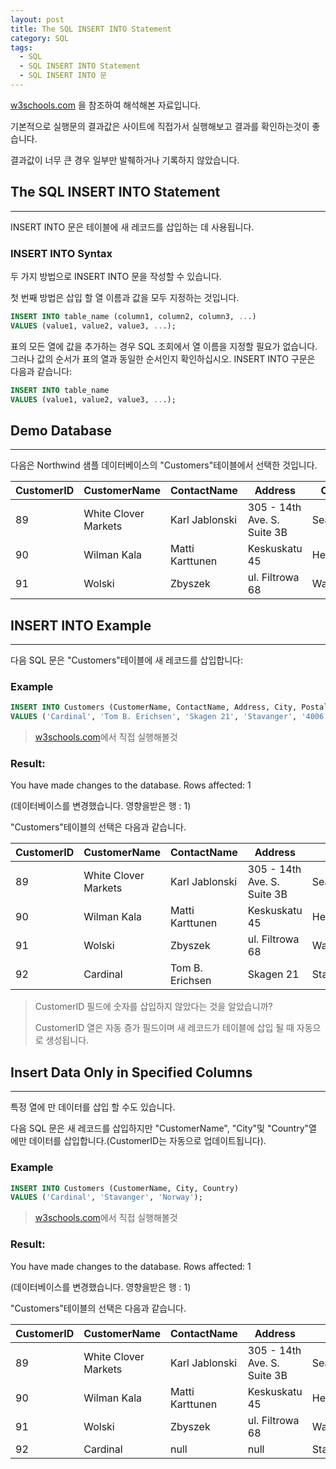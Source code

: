 ```yaml
---
layout: post
title: The SQL INSERT INTO Statement
category: SQL
tags:
  - SQL
  - SQL INSERT INTO Statement
  - SQL INSERT INTO 문
---
```




[w3schools.com](www.w3schools.com/sql) 을 참조하여 해석해본 자료입니다.

기본적으로 실행문의 결과값은 사이트에 직접가서 실행해보고 결과를 확인하는것이 좋습니다.

결과값이 너무 큰 경우 일부만 발췌하거나 기록하지 않았습니다.







## The SQL INSERT INTO Statement

---



INSERT INTO 문은 테이블에 새 레코드를 삽입하는 데 사용됩니다.





### INSERT INTO Syntax

두 가지 방법으로 INSERT INTO 문을 작성할 수 있습니다.

첫 번째 방법은 삽입 할 열 이름과 값을 모두 지정하는 것입니다.

```sql
INSERT INTO table_name (column1, column2, column3, ...)
VALUES (value1, value2, value3, ...);
```



표의 모든 열에 값을 추가하는 경우 SQL 조회에서 열 이름을 지정할 필요가 없습니다. 그러나 값의 순서가 표의 열과 동일한 순서인지 확인하십시오. INSERT INTO 구문은 다음과 같습니다:

```sql
INSERT INTO table_name
VALUES (value1, value2, value3, ...);
```







## Demo Database

---



다음은 Northwind 샘플 데이터베이스의 "Customers"테이블에서 선택한 것입니다.



| CustomerID | CustomerName         | ContactName     | Address                     | City     | PostalCode | Country |
| ---------- | -------------------- | --------------- | --------------------------- | -------- | ---------- | ------- |
| 89         | White Clover Markets | Karl Jablonski  | 305 - 14th Ave. S. Suite 3B | Seattle  | 98128      | USA     |
| 90         | Wilman Kala          | Matti Karttunen | Keskuskatu 45               | Helsinki | 21240      | Finland |
| 91         | Wolski               | Zbyszek         | ul. Filtrowa 68             | Walla    | 01-012     | Poland  |





## INSERT INTO Example

---



다음 SQL 문은 "Customers"테이블에 새 레코드를 삽입합니다:



### Example

```sql
INSERT INTO Customers (CustomerName, ContactName, Address, City, PostalCode, Country)
VALUES ('Cardinal', 'Tom B. Erichsen', 'Skagen 21', 'Stavanger', '4006', 'Norway');
```

> [w3schools.com](www.w3schools.com/sql)에서 직접 실행해볼것





### Result:

You have made changes to the database. Rows affected: 1

(데이터베이스를 변경했습니다. 영향을받은 행 : 1)





"Customers"테이블의 선택은 다음과 같습니다.



| CustomerID | CustomerName         | ContactName     | Address                     | City      | PostalCode | Country |
| ---------- | -------------------- | --------------- | --------------------------- | --------- | ---------- | ------- |
| 89         | White Clover Markets | Karl Jablonski  | 305 - 14th Ave. S. Suite 3B | Seattle   | 98128      | USA     |
| 90         | Wilman Kala          | Matti Karttunen | Keskuskatu 45               | Helsinki  | 21240      | Finland |
| 91         | Wolski               | Zbyszek         | ul. Filtrowa 68             | Walla     | 01-012     | Poland  |
| 92         | Cardinal             | Tom B. Erichsen | Skagen 21                   | Stavanger | 4006       | Norway  |

> CustomerID 필드에 숫자를 삽입하지 않았다는 것을 알았습니까?
>
> CustomerID 열은 자동 증가 필드이며 새 레코드가 테이블에 삽입 될 때 자동으로 생성됩니다.







## Insert Data Only in Specified Columns

---



특정 열에 만 데이터를 삽입 할 수도 있습니다.

다음 SQL 문은 새 레코드를 삽입하지만 "CustomerName", "City"및 "Country"열 에만 데이터를 삽입합니다.(CustomerID는 자동으로 업데이트됩니다).



### Example

```sql
INSERT INTO Customers (CustomerName, City, Country)
VALUES ('Cardinal', 'Stavanger', 'Norway');
```

> [w3schools.com](www.w3schools.com/sql)에서 직접 실행해볼것



### Result:

You have made changes to the database. Rows affected: 1

(데이터베이스를 변경했습니다. 영향을받은 행 : 1)



"Customers"테이블의 선택은 다음과 같습니다.



| CustomerID | CustomerName         | ContactName     | Address                     | City      | PostalCode | Country |
| ---------- | -------------------- | --------------- | --------------------------- | --------- | ---------- | ------- |
| 89         | White Clover Markets | Karl Jablonski  | 305 - 14th Ave. S. Suite 3B | Seattle   | 98128      | USA     |
| 90         | Wilman Kala          | Matti Karttunen | Keskuskatu 45               | Helsinki  | 21240      | Finland |
| 91         | Wolski               | Zbyszek         | ul. Filtrowa 68             | Walla     | 01-012     | Poland  |
| 92         | Cardinal             | null            | null                        | Stavanger | null       | Norway  |
